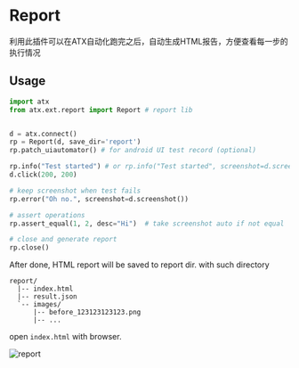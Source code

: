 # Report
利用此插件可以在ATX自动化跑完之后，自动生成HTML报告，方便查看每一步的执行情况

## Usage
```py
import atx
from atx.ext.report import Report # report lib


d = atx.connect()
rp = Report(d, save_dir='report')
rp.patch_uiautomator() # for android UI test record (optional)

rp.info("Test started") # or rp.info("Test started", screenshot=d.screenshot())
d.click(200, 200)

# keep screenshot when test fails
rp.error("Oh no.", screenshot=d.screenshot())

# assert operations
rp.assert_equal(1, 2, desc="Hi")  # take screenshot auto if not equal

# close and generate report
rp.close()
```

After done, HTML report will be saved to report dir. with such directory

```
report/
  |-- index.html
  |-- result.json
  `-- images/
      |-- before_123123123123.png
      |-- ...
```

open `index.html` with browser.

![report](report.png)